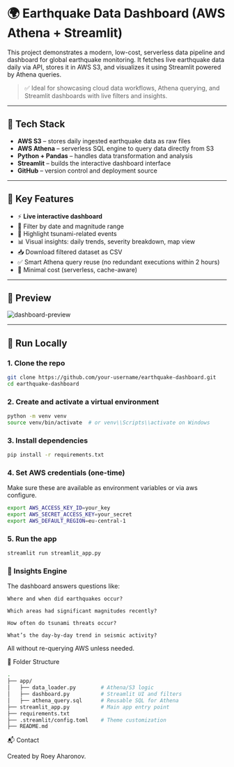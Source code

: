 # 🌍 Earthquake Data Dashboard (AWS Athena + Streamlit)

This project demonstrates a modern, low-cost, serverless data pipeline and dashboard for global earthquake monitoring. It fetches live earthquake data daily via API, stores it in AWS S3, and visualizes it using Streamlit powered by Athena queries.

> ✅ Ideal for showcasing cloud data workflows, Athena querying, and Streamlit dashboards with live filters and insights.

---

## 🧰 Tech Stack

- **AWS S3** – stores daily ingested earthquake data as raw files
- **AWS Athena** – serverless SQL engine to query data directly from S3
- **Python + Pandas** – handles data transformation and analysis
- **Streamlit** – builds the interactive dashboard interface
- **GitHub** – version control and deployment source

---

## 🎯 Key Features

- ⚡ **Live interactive dashboard**
- 📅 Filter by date and magnitude range
- 🌊 Highlight tsunami-related events
- 📊 Visual insights: daily trends, severity breakdown, map view
- 📥 Download filtered dataset as CSV
- ✅ Smart Athena query reuse (no redundant executions within 2 hours)
- 💸 Minimal cost (serverless, cache-aware)

---

## 📸 Preview

![dashboard-preview](assets/dashboard-screenshot.png)

---

## 🚀 Run Locally

### 1. Clone the repo

```bash
git clone https://github.com/your-username/earthquake-dashboard.git
cd earthquake-dashboard
```

### 2. Create and activate a virtual environment

```bash
python -m venv venv
source venv/bin/activate  # or venv\\Scripts\\activate on Windows
```

### 3. Install dependencies

```bash
pip install -r requirements.txt
```

### 4. Set AWS credentials (one-time)

Make sure these are available as environment variables or via aws configure.

```bash
export AWS_ACCESS_KEY_ID=your_key
export AWS_SECRET_ACCESS_KEY=your_secret
export AWS_DEFAULT_REGION=eu-central-1
```

### 5. Run the app
```bash
streamlit run streamlit_app.py
```

### 🧠 Insights Engine

The dashboard answers questions like:

    Where and when did earthquakes occur?

    Which areas had significant magnitudes recently?

    How often do tsunami threats occur?

    What’s the day-by-day trend in seismic activity?

All without re-querying AWS unless needed.

📁 Folder Structure
```bash
.
├── app/
│   ├── data_loader.py        # Athena/S3 logic
│   ├── dashboard.py          # Streamlit UI and filters
│   ├── athena_query.sql      # Reusable SQL for Athena
├── streamlit_app.py          # Main app entry point
├── requirements.txt
├── .streamlit/config.toml    # Theme customization
├── README.md
```

📬 Contact

Created by Roey Aharonov.
